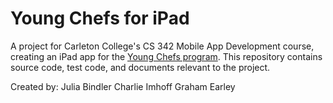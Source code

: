 # Young Chefs for iPad #

A project for Carleton College's CS 342 Mobile App Development course, creating an iPad app for the [Young Chefs program](http://youngchefsprogram.org/). This repository contains source code, test code, and documents relevant to the project.

Created by:
Julia Bindler
Charlie Imhoff
Graham Earley